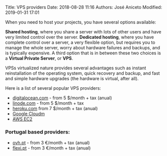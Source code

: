 Title: VPS providers
Date: 2018-08-28 11:16
Authors: José Aniceto
Modified: 2019-01-31 17:01

When you need to host your projects, you have several options available:

**Shared hosting**, where you share a server with lots of other users and have very limited control over the server. **Dedicated hosting**, where you have complete control over a server, a very flexible option, but requires you to manage the whole server, worry about hardware failures and backups, and is typically expensive. A third option that is in between these two choices is a **Virtual Private Server**, or **VPS**.

VPSs virtualized nature provides several advantages such as instant reinstallation of the operating system, quick recovery and backup, and fast and simple hardware upgrades (the hardware is virtual, after all).

Here is a list of several popular VPS providers:

* [digitalocean.com](https://www.digitalocean.com/pricing/) - from 5 $/month + tax (anual)
* [linode.com](https://www.linode.com) - from 5 $/month + tax
* [heroku.com](https://www.heroku.com/pricing) from 7 $/month + tax (anual)
* [Google Cloudm](https://console.cloud.google.com/compute)
* [AWS EC2](https://aws.amazon.com/ec2/)

### Portugal based providers:

* [ovh.pt](https://www.ovh.pt/vps/vps-ssd.xml) - from 3 €/month + tax (anual)
* [flexi.pt](https://www.flexi.pt/vps-servidor-virtual) - from 3 €/month + tax (anual)
